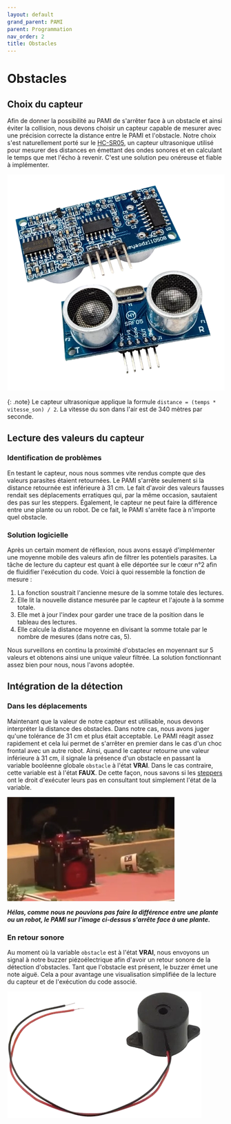 ```yaml
---
layout: default
grand_parent: PAMI
parent: Programmation
nav_order: 2
title: Obstacles
---
```


# Obstacles

## Choix du capteur

Afin de donner la possibilité au PAMI de s'arrêter face à un obstacle et ainsi éviter la collision, nous devons choisir un capteur capable de mesurer avec une précision correcte la distance entre le PAMI et l'obstacle. Notre choix s'est naturellement porté sur le [HC-SR05](https://www.kubii.com/fr/modules-capteurs/2042-capteur-ultrason-hc-sr05-kubii-3272496009028.html), un capteur ultrasonique utilisé pour mesurer des distances en émettant des ondes sonores et en calculant le temps que met l'écho à revenir. C'est une solution peu onéreuse et fiable à implémenter.

![Capteur ultrasonique HC-SR05](../images/hc-sr05.webp)

{: .note}
Le capteur ultrasonique applique la formule `distance = (temps * vitesse_son) / 2`. La vitesse du son dans l'air est de 340 mètres par seconde.

## Lecture des valeurs du capteur

### Identification de problèmes

En testant le capteur, nous nous sommes vite rendus compte que des valeurs parasites étaient retournées. Le PAMI s'arrête seulement si la distance retournée est inférieure à 31 cm. Le fait d'avoir des valeurs fausses rendait ses déplacements erratiques qui, par la même occasion, sautaient des pas sur les steppers.
Également, le capteur ne peut faire la différence entre une plante ou un robot. De ce fait, le PAMI s'arrête face à n'importe quel obstacle.

### Solution logicielle

Après un certain moment de réflexion, nous avons essayé d'implémenter une moyenne mobile des valeurs afin de filtrer les potentiels parasites. La tâche de lecture du capteur est quant à elle déportée sur le cœur n°2 afin de fluidifier l'exécution du code. Voici à quoi ressemble la fonction de mesure :

1. La fonction soustrait l'ancienne mesure de la somme totale des lectures.
2. Elle lit la nouvelle distance mesurée par le capteur et l'ajoute à la somme totale.
3. Elle met à jour l'index pour garder une trace de la position dans le tableau des lectures.
4. Elle calcule la distance moyenne en divisant la somme totale par le nombre de mesures (dans notre cas, 5).

Nous surveillons en continu la proximité d'obstacles en moyennant sur 5 valeurs et obtenons ainsi une unique valeur filtrée. La solution fonctionnant assez bien pour nous, nous l'avons adoptée.

## Intégration de la détection

### Dans les déplacements

Maintenant que la valeur de notre capteur est utilisable, nous devons interpréter la distance des obstacles. Dans notre cas, nous avons juger qu'une tolérance de 31 cm et plus était acceptable. Le PAMI réagit assez rapidement et cela lui permet de s'arrêter en premier dans le cas d'un choc frontal avec un autre robot. Ainsi, quand le capteur retourne une valeur inférieure à 31 cm, il signale la présence d'un obstacle en passant la variable booléenne globale `obstacle` à l'état **VRAI**. Dans le cas contraire, cette variable est à l'état **FAUX**. De cette façon, nous savons si les [steppers](./Steppers_Pamis.html) ont le droit d'exécuter leurs pas en consultant tout simplement l'état de la variable.

![Un PAMI, détectant un obstacle, ne bouge plus](../images/pami-detect-obstacles.webp)

***Hélas, comme nous ne pouvions pas faire la différence entre une plante ou un robot, le PAMI sur l'image ci-dessus s'arrête face à une plante.***

### En retour sonore

Au moment où la variable `obstacle` est à l'état **VRAI**, nous envoyons un signal à notre buzzer piézoélectrique afin d'avoir un retour sonore de la détection d'obstacles. Tant que l'obstacle est présent, le buzzer émet une note aiguë. Cela a pour avantage une visualisation simplifiée de la lecture du capteur et de l'exécution du code associé.

![Buzzer piézoélectrique](../images/buzzer.webp)
